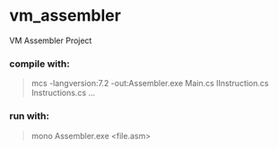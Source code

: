 # vm_assembler
VM Assembler Project

### compile with:

> mcs -langversion:7.2 -out:Assembler.exe Main.cs IInstruction.cs Instructions.cs ...

### run with:

> mono Assembler.exe <file.asm>
